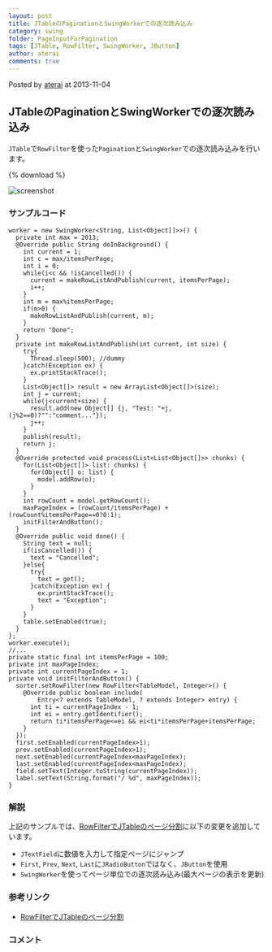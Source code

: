 ```yaml
---
layout: post
title: JTableのPaginationとSwingWorkerでの逐次読み込み
category: swing
folder: PageInputForPagination
tags: [JTable, RowFilter, SwingWorker, JButton]
author: aterai
comments: true
---
```


Posted by [aterai](http://terai.xrea.jp/aterai.html) at 2013-11-04

## JTableのPaginationとSwingWorkerでの逐次読み込み
`JTable`で`RowFilter`を使った`Pagination`と`SwingWorker`での逐次読み込みを行います。

{% download %}

![screenshot](https://lh5.googleusercontent.com/-1qIJd4HlwkQ/UnaN9fNNZtI/AAAAAAAAB5Y/JqssphQAq3Q/s800/PageInputForPagination.png)

### サンプルコード
<pre class="prettyprint"><code>worker = new SwingWorker&lt;String, List&lt;Object[]&gt;&gt;() {
  private int max = 2013;
  @Override public String doInBackground() {
    int current = 1;
    int c = max/itemsPerPage;
    int i = 0;
    while(i&lt;c &amp;&amp; !isCancelled()) {
      current = makeRowListAndPublish(current, itemsPerPage);
      i++;
    }
    int m = max%itemsPerPage;
    if(m&gt;0) {
      makeRowListAndPublish(current, m);
    }
    return "Done";
  }
  private int makeRowListAndPublish(int current, int size) {
    try{
      Thread.sleep(500); //dummy
    }catch(Exception ex) {
      ex.printStackTrace();
    }
    List&lt;Object[]&gt; result = new ArrayList&lt;Object[]&gt;(size);
    int j = current;
    while(j&lt;current+size) {
      result.add(new Object[] {j, "Test: "+j, (j%2==0)?"":"comment..."});
      j++;
    }
    publish(result);
    return j;
  }
  @Override protected void process(List&lt;List&lt;Object[]&gt;&gt; chunks) {
    for(List&lt;Object[]&gt; list: chunks) {
      for(Object[] o: list) {
        model.addRow(o);
      }
    }
    int rowCount = model.getRowCount();
    maxPageIndex = (rowCount/itemsPerPage) + (rowCount%itemsPerPage==0?0:1);
    initFilterAndButton();
  }
  @Override public void done() {
    String text = null;
    if(isCancelled()) {
      text = "Cancelled";
    }else{
      try{
        text = get();
      }catch(Exception ex) {
        ex.printStackTrace();
        text = "Exception";
      }
    }
    table.setEnabled(true);
  }
};
worker.execute();
//...
private static final int itemsPerPage = 100;
private int maxPageIndex;
private int currentPageIndex = 1;
private void initFilterAndButton() {
  sorter.setRowFilter(new RowFilter&lt;TableModel, Integer&gt;() {
    @Override public boolean include(
        Entry&lt;? extends TableModel, ? extends Integer&gt; entry) {
      int ti = currentPageIndex - 1;
      int ei = entry.getIdentifier();
      return ti*itemsPerPage&lt;=ei &amp;&amp; ei&lt;ti*itemsPerPage+itemsPerPage;
    }
  });
  first.setEnabled(currentPageIndex&gt;1);
  prev.setEnabled(currentPageIndex&gt;1);
  next.setEnabled(currentPageIndex&lt;maxPageIndex);
  last.setEnabled(currentPageIndex&lt;maxPageIndex);
  field.setText(Integer.toString(currentPageIndex));
  label.setText(String.format("/ %d", maxPageIndex));
}
</code></pre>

### 解説
上記のサンプルでは、[RowFilterでJTableのページ分割](http://terai.xrea.jp/Swing/TablePagination.html)に以下の変更を追加しています。

- `JTextField`に数値を入力して指定ページにジャンプ
- `First`, `Prev`, `Next`, `Last`に`JRadioButton`ではなく、`JButton`を使用
- `SwingWorker`を使ってページ単位での逐次読み込み(最大ページの表示を更新)

<!-- dummy comment line for breaking list -->

### 参考リンク
- [RowFilterでJTableのページ分割](http://terai.xrea.jp/Swing/TablePagination.html)

<!-- dummy comment line for breaking list -->

### コメント
